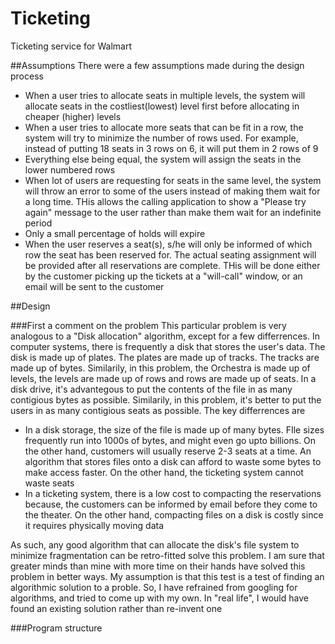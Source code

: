 # Ticketing
Ticketing service for Walmart

##Assumptions
There were a few assumptions made during the design process

- When a user tries to allocate seats in multiple levels, the system will allocate seats in the costliest(lowest) level first before allocating in cheaper (higher) levels
- When a user tries to allocate more seats that can be fit in a row, the system will try to minimize the number of rows used. For example, instead of putting 18 seats in 3 rows on 6, it will put them in 2 rows of 9
- Everything else being equal, the system will assign the seats in the lower numbered rows
- When lot of users are requesting for seats in the same level, the system will throw an error to some of the users instead of making them wait for a long time. THis allows the calling application to show a "Please try again"  message to the user rather than make them wait for an indefinite period
- Only a small percentage of holds will expire
- When the user reserves a seat(s), s/he will only be informed of which row the seat has been reserved for. The actual seating assignment will be provided after all reservations are complete. THis will be done either by the customer picking up the tickets at a "will-call" window, or an email will be sent to the customer

##Design

###First a comment on the problem
This particular problem is very analogous to a "Disk allocation" algorithm, except for a few differrences. In computer systems, there is frequently a disk that stores the user's data. The disk is made up of plates. The plates are made up of tracks. The tracks are made up of bytes. Similarily, in this problem, the Orchestra is made up of levels, the levels are made up of rows and rows are made up of seats. In a disk drive, it's advantegous to put the contents of the file in as many contigious bytes as possible. Similarily, in this problem, it's better to put the users in as many contigious seats as possible. 
The key differrences are
- In a disk storage, the size of the file is made up of many bytes. FIle sizes frequently run into 1000s of bytes, and might even go upto billions. On the other hand, customers will usually reserve 2-3 seats at a time. An algorithm that stores files onto a disk can afford to waste some bytes to make access faster. On the other hand, the ticketing system cannot waste seats
- In a ticketing system, there is a low cost to compacting the reservations because, the customers can be informed by email before they come to the theater. On the other hand, compacting files on a disk is costly since it requires physically moving data

As such, any good algorithm that can allocate the disk's file system to minimize fragmentation can be retro-fitted solve this problem. I am sure that greater minds than mine with more time on their hands have solved this problem in better ways. My assumption is that this test is a test of finding an algorithmic solution to a proble. So, I have refrained from googling for algorithms, and tried to come up with my own. In "real life", I would have found an existing solution rather than re-invent one

###Program structure